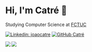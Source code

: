 # Hi, I'm Catré 👋

Studying Computer Science at [FCTUC](https://www.uc.pt/fctuc)
  
[![Linkedin: joaocatre](https://img.shields.io/badge/-joaocatre-blue?style=flat-square&logo=Linkedin&logoColor=white&link=https://www.linkedin.com/in/joaocatre/)](https://www.linkedin.com/in/joaocatre/)
[![GitHub Catré](https://img.shields.io/github/followers/Descatres?label=follow&style=social)](https://github.com/Descatres)
<!-- ![Views](https://komarev.com/ghpvc/?username=Descatres)-->


<!-- ![Stats](https://github-readme-stats.vercel.app/api?username=Descatres&show_icons=true&theme=dracula&count_private=true)
[![Catré's Wakatime](https://github-readme-stats.vercel.app/api/wakatime?username=Descatres)](https://github.com/anuraghazra/github-readme-stats)
[![Top Langs](https://github-readme-stats.vercel.app/api/top-langs/?username=anuraghazra&layout=compact)](https://github.com/anuraghazra/github-readme-stats)
-->

<a href="https://github-readme-stats.vercel.app/api?username=Descatres&show_icons=true&theme=dracula&count_private=true">
  <img align="left" src="https://github-readme-stats.vercel.app/api?username=Descatres&show_icons=true&count_private=true&theme=dracula" />
</a>
<a href="https://github.com/anuraghazra/github-readme-stats">
  <img align="center" src="https://github-readme-stats.vercel.app/api/wakatime?username=Descatres&theme=dracula" />
</a>
<!--<a href="https://github.com/anuraghazra/github-readme-stats">
  <img align="top-right" src="https://github-readme-stats.vercel.app/api/top-langs/?username=Descatres&layout=compact&count_private=true&theme=dracula" />
</a>

---

## Skills
[<img src='https://img.shields.io/badge/Python-3776AB?style=for-the-badge&logo=python&logoColor=white' alt='python' height='30'>](https://docs.python.org/3/)
[<img src='https://img.shields.io/badge/Java-ED8B00?style=for-the-badge&logo=java&logoColor=white' alt='java' height='30'>](https://docs.oracle.com/en/java/)
[<img src='https://img.shields.io/badge/C-00599C?style=for-the-badge&logo=c&logoColor=white' alt='c' height='30'>](https://devdocs.io/c/)-->

